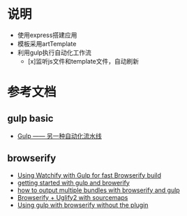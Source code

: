 # 说明
- 使用express搭建应用
- 模板采用artTemplate
- 利用gulp执行自动化工作流
	- [x]监听js文件和template文件，自动刷新

# 参考文档
## gulp basic
- [Gulp —— 另一种自动化流水线](http://zhuanlan.zhihu.com/TLA42/19691575)
 
## browserify
- [Using Watchify with Gulp for fast Browserify build](https://truongtx.me/2014/08/06/using-watchify-with-gulp-for-fast-browserify-build/)
- [getting started with gulp and browerify](http://justinjohnson.org/javascript/getting-started-with-gulp-and-browserify/)
- [how to output multiple bundles with browserify and gulp](http://stackoverflow.com/questions/23835898/how-to-output-multiple-bundles-with-browserify-and-gulp)
- [Browserify + Uglify2 with sourcemaps](https://github.com/gulpjs/gulp/blob/master/docs/recipes/browserify-uglify-sourcemap.md)
- [Using gulp with browserify without the plugin](https://www.youtube.com/watch?v=OQk2MhdzIHo)
